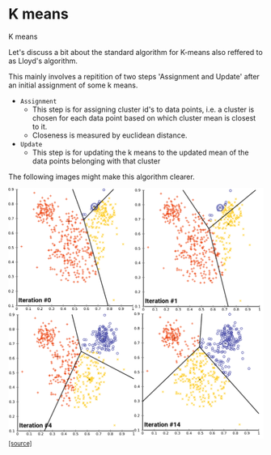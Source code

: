 # K means

K means

Let's discuss a bit about the standard algorithm for K-means also reffered to as Lloyd's algorithm.

This mainly involves a repitition of two steps 'Assignment and Update' after an initial assignment of some k means.
* `Assignment`
    * This step is for assigning cluster id's to data points, i.e. a cluster is chosen for each data point based on which cluster mean is closest to it.
    * Closeness is measured by euclidean distance.
* `Update`
    * This step is for updating the k means to the updated mean of the data points belonging with that cluster

The following images might make this algorithm clearer.

![k means](../assets/kmeans.png)
<sup>[[source]](https://en.wikipedia.org/wiki/K-means_clustering#Standard_algorithm)</sup>
